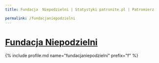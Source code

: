 ```yaml
---
title: Fundacja  Niepodzielni | Statystyki patronite.pl | Patromierz

permalink: /fundacjaniepodzielni
---
```


# [Fundacja  Niepodzielni](https://patronite.pl/fundacjaniepodzielni)

{% include profile.md name="fundacjaniepodzielni" prefix="f" %}
